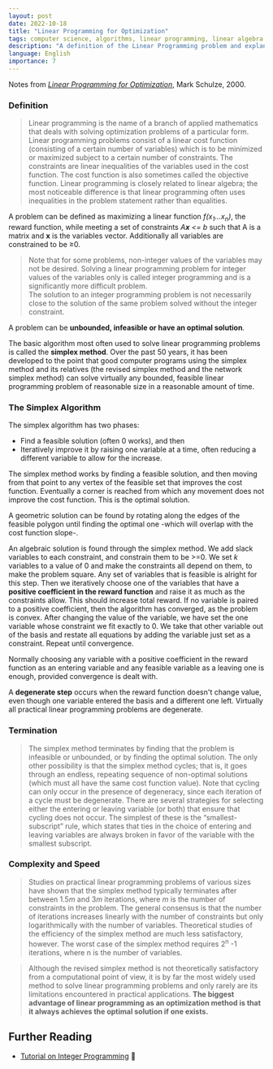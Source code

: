 ```yaml
---
layout: post
date: 2022-10-18
title: "Linear Programming for Optimization"
tags: computer science, algorithms, linear programming, linear algebra 
description: "A definition of the Linear Programming problem and explanation of the Simplex Algorithm, together with some theoretical considerations."
language: English
importance: 7
---
```


Notes from [*Linear Programming for Optimization*](https://www.researchgate.net/publication/2420905_Linear_Programming_for_Optimization), Mark Schulze, 2000.

### Definition

> Linear programming is the name of a branch of applied mathematics that deals with solving optimization problems of a particular form. Linear programming problems consist of a linear cost function (consisting of a certain number of variables) which is to be minimized or maximized subject to a certain number of constraints. The constraints are linear inequalities of the variables used in the cost function. The cost function is also sometimes called the objective function. Linear programming is closely related to linear algebra; the most noticeable difference is that linear programming often uses inequalities in the problem statement rather than equalities.

A problem can be defined as maximizing a linear function *f(x<sub>1</sub>...x<sub>n</sub>)*, the reward function, while meeting a set of constraints _A**x** <= b_ such that A is a matrix and **x** is the variables vector. Additionally all variables are constrained to be ≥0.

> Note that for some problems, non-integer values of the variables may not be desired. Solving a linear programming problem for integer values of the variables only is called integer programming and is a significantly more difficult problem. <br>The solution to an integer programming problem is not necessarily close to the solution of the same problem solved without the integer constraint. 

A problem can be **unbounded, infeasible or have an optimal solution**.

The basic algorithm most often used to solve linear programming problems is called the
**simplex method**. Over the past 50 years, it has been developed to the point that good computer programs using the simplex method and its relatives (the revised simplex method
and the network simplex method) can solve virtually any bounded, feasible linear
programming problem of reasonable size in a reasonable amount of time. 

### The Simplex Algorithm

The simplex algorithm has two phases:
- Find a feasible solution (often 0 works), and then
- Iteratively improve it by raising one variable at a time, often reducing a different variable to allow for the increase.

The simplex method works by finding a feasible solution, and then moving from that point
to any vertex of the feasible set that improves the cost function. Eventually a corner is
reached from which any movement does not improve the cost function. This is the optimal
solution.

A geometric solution can be found by rotating along the edges of the feasible polygon until finding the optimal one -which will overlap with the cost function slope-.

An algebraic solution is found through the simplex method. We add slack variables to each constraint, and constrain them to be >=0. We set *k* variables to a value of 0 and make the constraints all depend on them, to make the problem square. Any set of variables that is feasible is alright for this step. Then we iteratively choose one of the variables that have a **positive coefficient in the reward function** and raise it as much as the constraints allow. This should increase total reward. If no variable is paired to a positive coefficient, then the algorithm has converged, as the problem is convex. After changing the value of the variable, we have set the one variable whose constraint we fit exactly to 0. We take that other variable out of the basis and restate all equations by adding the variable just set as a constraint. Repeat until convergence. 

Normally choosing any variable with a positive coefficient in the reward function as an entering variable and any feasible variable as a leaving one is enough, provided convergence is dealt with.

A **degenerate step** occurs when the reward function doesn't change value, even though one variable entered the basis and a different one left. Virtually all practical linear programming problems are degenerate.

### Termination

> The simplex method terminates by finding that the problem is infeasible or unbounded, or by finding the optimal solution. The only other possibility is that the simplex method cycles; that is, it goes through an endless, repeating sequence of non-optimal solutions (which must all have the same cost function value). Note that cycling can only occur in the presence of degeneracy, since each iteration of a cycle must be degenerate. There are several strategies for selecting either the entering or leaving variable (or both) that ensure that cycling does not occur. The simplest of these is the “smallest-subscript” rule, which
states that ties in the choice of entering and leaving variables are always broken in favor of the variable with the smallest subscript.

### Complexity and Speed

> Studies on practical linear programming problems of various sizes have shown that the simplex method typically terminates after between 1.5*m* and 3*m* iterations, where *m* is the number of constraints in the problem. The general consensus is that the number of iterations increases linearly with the number of constraints but only logarithmically with the number of variables. Theoretical studies of the efficiency of the simplex method are much less satisfactory, however. The worst case of the simplex method requires 2<sup>n</sup> -1 iterations, where n is the number of variables.

> Although the revised simplex method is not theoretically satisfactory from a computational point of view, it is by far the most widely used method to solve linear programming problems and only rarely are its limitations encountered in practical applications. **The biggest advantage of linear programming as an optimization method is that it always achieves the optimal solution if one exists.**

## Further Reading

- [Tutorial on Integer Programming](https://www.math.clemson.edu/~mjs/courses/mthsc.440/integer.pdf) 🌱
